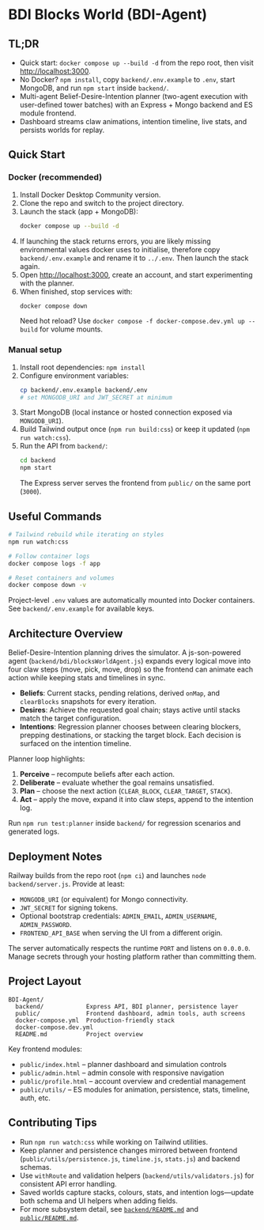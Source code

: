 # BDI Blocks World (BDI-Agent)

## TL;DR
- Quick start: `docker compose up --build -d` from the repo root, then visit <http://localhost:3000>.
- No Docker? `npm install`, copy `backend/.env.example` to `.env`, start MongoDB, and run `npm start` inside `backend/`.
- Multi-agent Belief-Desire-Intention planner (two-agent execution with user-defined tower batches) with an Express + Mongo backend and ES module frontend.
- Dashboard streams claw animations, intention timeline, live stats, and persists worlds for replay.

## Quick Start
### Docker (recommended)
1. Install Docker Desktop Community version.
2. Clone the repo and switch to the project directory.
3. Launch the stack (app + MongoDB):
   ```bash
   docker compose up --build -d
   ```
4. If launching the stack returns errors, you are likely missing environmental values docker uses to initialise, therefore copy `backend/.env.example` and rename it to `../.env`. Then launch the stack again. 
5. Open <http://localhost:3000>, create an account, and start experimenting with the planner.
6. When finished, stop services with:
   ```bash
   docker compose down
   ```
   Need hot reload? Use `docker compose -f docker-compose.dev.yml up --build` for volume mounts.

### Manual setup
1. Install root dependencies: `npm install`
2. Configure environment variables:
   ```bash
   cp backend/.env.example backend/.env
   # set MONGODB_URI and JWT_SECRET at minimum
   ```
3. Start MongoDB (local instance or hosted connection exposed via `MONGODB_URI`).
4. Build Tailwind output once (`npm run build:css`) or keep it updated (`npm run watch:css`).
5. Run the API from `backend/`:
   ```bash
   cd backend
   npm start
   ```
   The Express server serves the frontend from `public/` on the same port (`3000`).

## Useful Commands
```bash
# Tailwind rebuild while iterating on styles
npm run watch:css

# Follow container logs
docker compose logs -f app

# Reset containers and volumes
docker compose down -v
```

Project-level `.env` values are automatically mounted into Docker containers. See `backend/.env.example` for available keys.

## Architecture Overview
Belief-Desire-Intention planning drives the simulator. A js-son-powered agent (`backend/bdi/blocksWorldAgent.js`) expands every logical move into four claw steps (move, pick, move, drop) so the frontend can animate each action while keeping stats and timelines in sync.

- **Beliefs**: Current stacks, pending relations, derived `onMap`, and `clearBlocks` snapshots for every iteration.
- **Desires**: Achieve the requested goal chain; stays active until stacks match the target configuration.
- **Intentions**: Regression planner chooses between clearing blockers, prepping destinations, or stacking the target block. Each decision is surfaced on the intention timeline.

Planner loop highlights:
1. **Perceive** – recompute beliefs after each action.
2. **Deliberate** – evaluate whether the goal remains unsatisfied.
3. **Plan** – choose the next action (`CLEAR_BLOCK`, `CLEAR_TARGET`, `STACK`).
4. **Act** – apply the move, expand it into claw steps, append to the intention log.

Run `npm run test:planner` inside `backend/` for regression scenarios and generated logs.

## Deployment Notes
Railway builds from the repo root (`npm ci`) and launches `node backend/server.js`. Provide at least:

- `MONGODB_URI` (or equivalent) for Mongo connectivity.
- `JWT_SECRET` for signing tokens.
- Optional bootstrap credentials: `ADMIN_EMAIL`, `ADMIN_USERNAME`, `ADMIN_PASSWORD`.
- `FRONTEND_API_BASE` when serving the UI from a different origin.

The server automatically respects the runtime `PORT` and listens on `0.0.0.0`. Manage secrets through your hosting platform rather than committing them.

## Project Layout
```
BDI-Agent/
  backend/            Express API, BDI planner, persistence layer
  public/             Frontend dashboard, admin tools, auth screens
  docker-compose.yml  Production-friendly stack
  docker-compose.dev.yml
  README.md           Project overview
```

Key frontend modules:

- `public/index.html` – planner dashboard and simulation controls
- `public/admin.html` – admin console with responsive navigation
- `public/profile.html` – account overview and credential management
- `public/utils/` – ES modules for animation, persistence, stats, timeline, auth, etc.

## Contributing Tips
- Run `npm run watch:css` while working on Tailwind utilities.
- Keep planner and persistence changes mirrored between frontend (`public/utils/persistence.js`, `timeline.js`, `stats.js`) and backend schemas.
- Use `withRoute` and validation helpers (`backend/utils/validators.js`) for consistent API error handling.
- Saved worlds capture stacks, colours, stats, and intention logs—update both schema and UI helpers when adding fields.
- For more subsystem detail, see [`backend/README.md`](backend/README.md) and [`public/README.md`](public/README.md).
